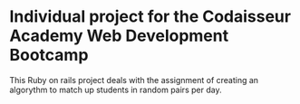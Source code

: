 # Individual project for the Codaisseur Academy Web Development Bootcamp

This Ruby on rails project deals with the assignment of creating an algorythm to match up students in random pairs per day.
